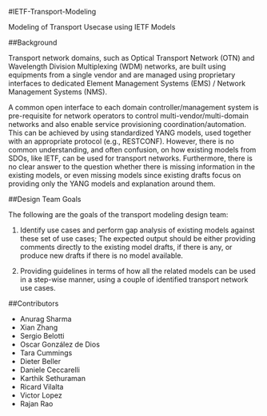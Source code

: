 #IETF-Transport-Modeling

Modeling of Transport Usecase using IETF Models 

##Background

Transport network domains, such as Optical Transport Network (OTN) and Wavelength Division Multiplexing (WDM) networks, are built using equipments from a single vendor and are managed using proprietary interfaces to dedicated Element Management Systems (EMS) / Network Management Systems (NMS).

A common open interface to each domain controller/management system is pre-requisite for network operators to control multi-vendor/multi-domain networks and also enable service provisioning coordination/automation.  This can be achieved by using standardized YANG models, used together with an appropriate protocol (e.g., RESTCONF).  However, there is no common understanding, and often confusion, on how existing models from SDOs, like IETF, can be used for transport networks. Furthermore, there is no clear answer to the question whether there is missing information in the existing models, or even missing models since existing drafts focus on providing only the YANG models and explanation around them.

##Design Team Goals

The following are the goals of the transport modeling design team:
1) Identify use cases and perform gap analysis of existing models against these set of use cases; The expected output should be either providing comments directly to the existing model drafts, if there is any, or produce new drafts if there is no model available.

2) Providing guidelines in terms of how all the related models can be used in a step-wise manner, using a couple of identified transport network use cases.

##Contributors
- Anurag Sharma
- Xian Zhang
- Sergio Belotti
- Oscar González de Dios
- Tara Cummings
- Dieter Beller
- Daniele Ceccarelli
- Karthik Sethuraman
- Ricard Vilalta
- Victor Lopez
- Rajan Rao
